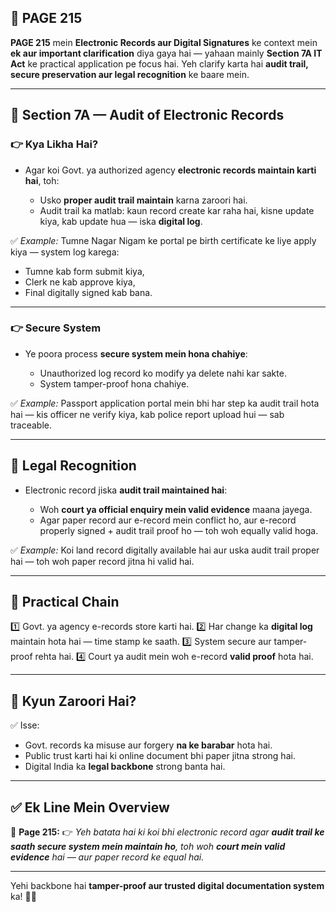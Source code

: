 ## 📄 **PAGE 215**

**PAGE 215** mein **Electronic Records aur Digital Signatures** ke context mein **ek aur important clarification** diya gaya hai — yahaan mainly **Section 7A IT Act** ke practical application pe focus hai.
Yeh clarify karta hai **audit trail, secure preservation aur legal recognition** ke baare mein.

---

## 🔹 **Section 7A — Audit of Electronic Records**

### 👉 Kya Likha Hai?

* Agar koi Govt. ya authorized agency **electronic records maintain karti hai**, toh:

  * Usko **proper audit trail maintain** karna zaroori hai.
  * Audit trail ka matlab: kaun record create kar raha hai, kisne update kiya, kab update hua — iska **digital log**.

✅ *Example:* Tumne Nagar Nigam ke portal pe birth certificate ke liye apply kiya — system log karega:

* Tumne kab form submit kiya,
* Clerk ne kab approve kiya,
* Final digitally signed kab bana.

---

### 👉 Secure System

* Ye poora process **secure system mein hona chahiye**:

  * Unauthorized log record ko modify ya delete nahi kar sakte.
  * System tamper-proof hona chahiye.

✅ *Example:* Passport application portal mein bhi har step ka audit trail hota hai — kis officer ne verify kiya, kab police report upload hui — sab traceable.

---

## 🔹 **Legal Recognition**

* Electronic record jiska **audit trail maintained hai**:

  * Woh **court ya official enquiry mein valid evidence** maana jayega.
  * Agar paper record aur e-record mein conflict ho, aur e-record properly signed + audit trail proof ho — toh woh equally valid hoga.

✅ *Example:* Koi land record digitally available hai aur uska audit trail proper hai — toh woh paper record jitna hi valid hai.

---

## 🧩 **Practical Chain**

1️⃣ Govt. ya agency e-records store karti hai.
2️⃣ Har change ka **digital log** maintain hota hai — time stamp ke saath.
3️⃣ System secure aur tamper-proof rehta hai.
4️⃣ Court ya audit mein woh e-record **valid proof** hota hai.

---

## 🔹 **Kyun Zaroori Hai?**

✅ Isse:

* Govt. records ka misuse aur forgery **na ke barabar** hota hai.
* Public trust karti hai ki online document bhi paper jitna strong hai.
* Digital India ka **legal backbone** strong banta hai.

---

## ✅ **Ek Line Mein Overview**

📌 **Page 215:**
👉 *Yeh batata hai ki koi bhi electronic record agar **audit trail ke saath secure system mein maintain ho**, toh woh **court mein valid evidence** hai — aur paper record ke equal hai.*

---

Yehi backbone hai **tamper-proof aur trusted digital documentation system** ka! 📑✨
